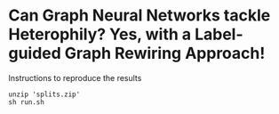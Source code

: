 # Can Graph Neural Networks tackle Heterophily? Yes, with a Label-guided Graph Rewiring Approach!

Instructions to reproduce the results 

```
unzip 'splits.zip'
sh run.sh
```
